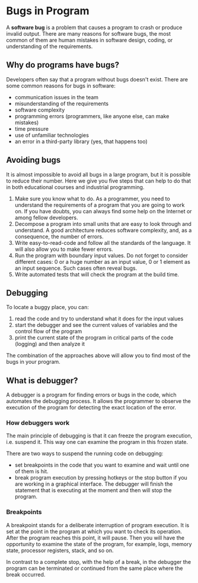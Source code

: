 # Bugs in Program

A **software bug** is a problem that causes a program to crash or produce invalid output. There are many reasons for
software bugs, the most common of them are human mistakes in software design, coding, or understanding of the
requirements.

## Why do programs have bugs?

Developers often say that a program without bugs doesn't exist. There are some common reasons for bugs in software:

- communication issues in the team
- misunderstanding of the requirements
- software complexity
- programming errors (programmers, like anyone else, can make mistakes)
- time pressure
- use of unfamiliar technologies
- an error in a third-party library (yes, that happens too)

## Avoiding bugs

It is almost impossible to avoid all bugs in a large program, but it is possible to reduce their number. Here we give
you five steps that can help to do that in both educational courses and industrial programming.

1. Make sure you know what to do. As a programmer, you need to understand the requirements of a program that you are
   going to work on. If you have doubts, you can always find some help on the Internet or among fellow developers.
2. Decompose a program into small units that are easy to look through and understand. A good architecture reduces
   software complexity, and, as a consequence, the number of errors.
3. Write easy-to-read-code and follow all the standards of the language. It will also allow you to make fewer errors.
4. Run the program with boundary input values. Do not forget to consider different cases: 0 or a huge number as an input
   value, 0 or 1 element as an input sequence. Such cases often reveal bugs.
5. Write automated tests that will check the program at the build time.

## Debugging

To locate a buggy place, you can:

1. read the code and try to understand what it does for the input values
2. start the debugger and see the current values of variables and the control flow of the program
3. print the current state of the program in critical parts of the code (logging) and then analyze it

The combination of the approaches above will allow you to find most of the bugs in your program.

## What is debugger?

A debugger is a program for finding errors or bugs in the code, which automates the debugging process. It allows the
programmer to observe the execution of the program for detecting the exact location of the error.

### How debuggers work

The main principle of debugging is that it can freeze the program execution, i.e. suspend it. This way one can examine
the program in this frozen state.

There are two ways to suspend the running code on debugging:

- set breakpoints in the code that you want to examine and wait until one of them is hit.
- break program execution by pressing hotkeys or the stop button if you are working in a graphical interface. The
  debugger will finish the statement that is executing at the moment and then will stop the program.

### Breakpoints

A breakpoint stands for a deliberate interruption of program execution. It is set at the point in the program at which
you want to check its operation. After the program reaches this point, it will pause. Then you will have the opportunity
to examine the state of the program, for example, logs, memory state, processor registers, stack, and so on.

In contrast to a complete stop, with the help of a break, in the debugger the program can be terminated or continued
from the same place where the break occurred.